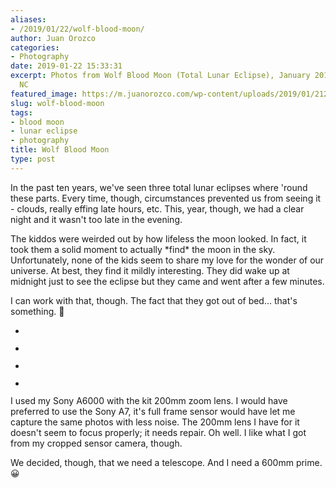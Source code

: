 ```yaml
---
aliases:
- /2019/01/22/wolf-blood-moon/
author: Juan Orozco
categories:
- Photography
date: 2019-01-22 15:33:31
excerpt: Photos from Wolf Blood Moon (Total Lunar Eclipse), January 2019, near Raleigh
  NC
featured_image: https://m.juanorozco.com/wp-content/uploads/2019/01/21223156/DSC091481-1568x1047.jpg
slug: wolf-blood-moon
tags:
- blood moon
- lunar eclipse
- photography
title: Wolf Blood Moon
type: post
---
```


In the past ten years, we've seen three total lunar eclipses where 'round these parts. Every time, though, circumstances prevented us from seeing it - clouds, really effing late hours, etc. This, year, though, we had a clear night and it wasn't too late in the evening.

The kiddos were weirded out by how lifeless the moon looked. In fact, it took them a solid moment to actually \*find\* the moon in the sky. Unfortunately, none of the kids seem to share my love for the wonder of our universe. At best, they find it mildly interesting. They did wake up at midnight just to see the eclipse but they came and went after a few minutes.

I can work with that, though. The fact that they got out of bed... that's something. 🙂

<ul class="wp-block-gallery columns-3 is-cropped">
  <li class="blocks-gallery-item">
    <figure><img src="https://i1.wp.com/m.juanorozco.com/wp-content/uploads/2019/01/21222935/DSC09104.jpg?w=580&#038;ssl=1" alt="" data-id="93" data-link="https://www.juanorozco.com/?attachment_id=93" class="wp-image-93" srcset="https://m.juanorozco.com/wp-content/uploads/2019/01/21222935/DSC09104.jpg 5611w, https://m.juanorozco.com/wp-content/uploads/2019/01/21222935/DSC09104.jpg 300w, https://m.juanorozco.com/wp-content/uploads/2019/01/21222935/DSC09104.jpg 768w, https://m.juanorozco.com/wp-content/uploads/2019/01/21222935/DSC09104.jpg 1024w, https://m.juanorozco.com/wp-content/uploads/2019/01/21222935/DSC09104.jpg 1568w, https://m.juanorozco.com/wp-content/uploads/2019/01/21222935/DSC09104.jpg 1160w, https://m.juanorozco.com/wp-content/uploads/2019/01/21222935/DSC09104.jpg 1740w" sizes="(max-width: 580px) 100vw, 580px" data-recalc-dims="1" /></figure>
  </li>
  <li class="blocks-gallery-item">
    <figure><img src="https://i0.wp.com/m.juanorozco.com/wp-content/uploads/2019/01/21222943/DSC09077.jpg?w=580&#038;ssl=1" alt="" data-id="94" data-link="https://www.juanorozco.com/?attachment_id=94" class="wp-image-94" srcset="https://m.juanorozco.com/wp-content/uploads/2019/01/21222943/DSC09077.jpg 4643w, https://m.juanorozco.com/wp-content/uploads/2019/01/21222943/DSC09077.jpg 300w, https://m.juanorozco.com/wp-content/uploads/2019/01/21222943/DSC09077.jpg 768w, https://m.juanorozco.com/wp-content/uploads/2019/01/21222943/DSC09077.jpg 1024w, https://m.juanorozco.com/wp-content/uploads/2019/01/21222943/DSC09077.jpg 1568w, https://m.juanorozco.com/wp-content/uploads/2019/01/21222943/DSC09077.jpg 1160w, https://m.juanorozco.com/wp-content/uploads/2019/01/21222943/DSC09077.jpg 1740w" sizes="(max-width: 580px) 100vw, 580px" data-recalc-dims="1" /></figure>
  </li>
  <li class="blocks-gallery-item">
    <figure><img src="https://i1.wp.com/m.juanorozco.com/wp-content/uploads/2019/01/21222959/DSC09148.jpg?w=580&#038;ssl=1" alt="" data-id="95" data-link="https://www.juanorozco.com/?attachment_id=95" class="wp-image-95" srcset="https://m.juanorozco.com/wp-content/uploads/2019/01/21222959/DSC09148.jpg 4050w, https://m.juanorozco.com/wp-content/uploads/2019/01/21222959/DSC09148.jpg 300w, https://m.juanorozco.com/wp-content/uploads/2019/01/21222959/DSC09148.jpg 768w, https://m.juanorozco.com/wp-content/uploads/2019/01/21222959/DSC09148.jpg 1024w, https://m.juanorozco.com/wp-content/uploads/2019/01/21222959/DSC09148.jpg 1568w, https://m.juanorozco.com/wp-content/uploads/2019/01/21222959/DSC09148.jpg 1160w, https://m.juanorozco.com/wp-content/uploads/2019/01/21222959/DSC09148.jpg 1740w" sizes="(max-width: 580px) 100vw, 580px" data-recalc-dims="1" /></figure>
  </li>
  <li class="blocks-gallery-item">
    <figure><img src="https://i1.wp.com/m.juanorozco.com/wp-content/uploads/2019/01/21223009/DSC09219.jpg?w=580&#038;ssl=1" alt="" data-id="96" data-link="https://www.juanorozco.com/?attachment_id=96" class="wp-image-96" srcset="https://m.juanorozco.com/wp-content/uploads/2019/01/21223009/DSC09219.jpg 3678w, https://m.juanorozco.com/wp-content/uploads/2019/01/21223009/DSC09219.jpg 300w, https://m.juanorozco.com/wp-content/uploads/2019/01/21223009/DSC09219.jpg 768w, https://m.juanorozco.com/wp-content/uploads/2019/01/21223009/DSC09219.jpg 1024w, https://m.juanorozco.com/wp-content/uploads/2019/01/21223009/DSC09219.jpg 1568w, https://m.juanorozco.com/wp-content/uploads/2019/01/21223009/DSC09219.jpg 1160w, https://m.juanorozco.com/wp-content/uploads/2019/01/21223009/DSC09219.jpg 1740w" sizes="(max-width: 580px) 100vw, 580px" data-recalc-dims="1" /></figure>
  </li>
</ul>

I used my Sony A6000 with the kit 200mm zoom lens. I would have preferred to use the Sony A7, it's full frame sensor would have let me capture the same photos with less noise. The 200mm lens I have for it doesn't seem to focus properly; it needs repair. Oh well. I like what I got from my cropped sensor camera, though.

We decided, though, that we need a telescope. And I need a 600mm prime. 😀